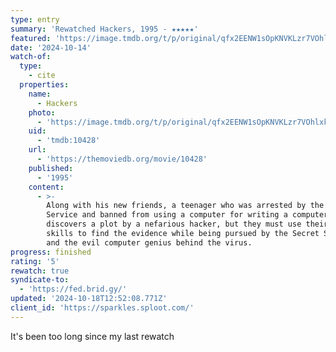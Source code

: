 ```yaml
---
type: entry
summary: 'Rewatched Hackers, 1995 - ★★★★★'
featured: 'https://image.tmdb.org/t/p/original/qfx2EENW1sOpKNVKLzr7VOhlxkt.jpg'
date: '2024-10-14'
watch-of:
  type:
    - cite
  properties:
    name:
      - Hackers
    photo:
      - 'https://image.tmdb.org/t/p/original/qfx2EENW1sOpKNVKLzr7VOhlxkt.jpg'
    uid:
      - 'tmdb:10428'
    url:
      - 'https://themoviedb.org/movie/10428'
    published:
      - '1995'
    content:
      - >-
        Along with his new friends, a teenager who was arrested by the US Secret
        Service and banned from using a computer for writing a computer virus
        discovers a plot by a nefarious hacker, but they must use their computer
        skills to find the evidence while being pursued by the Secret Service
        and the evil computer genius behind the virus.
progress: finished
rating: '5'
rewatch: true
syndicate-to:
  - 'https://fed.brid.gy/'
updated: '2024-10-18T12:52:08.771Z'
client_id: 'https://sparkles.sploot.com/'
---
```

It's been too long since my last rewatch
